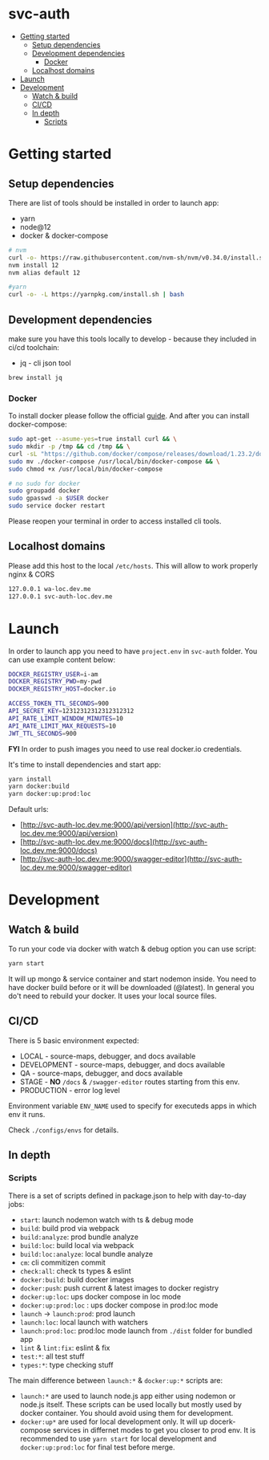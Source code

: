 # svc-auth

<!-- toc -->

- [Getting started](#getting-started)
    * [Setup dependencies](#setup-dependencies)
    * [Development dependencies](#development-dependencies)
        + [Docker](#docker)
    * [Localhost domains](#localhost-domains)
- [Launch](#launch)
- [Development](#development)
    * [Watch & build](#watch--build)
    * [CI/CD](#cicd)
    * [In depth](#in-depth)
        + [Scripts](#scripts)
    
<!-- tocstop -->

  
# Getting started

## Setup dependencies

There are list of tools should be installed in order to launch app:

- yarn
- node@12
- docker & docker-compose

```bash
# nvm
curl -o- https://raw.githubusercontent.com/nvm-sh/nvm/v0.34.0/install.sh | bash
nvm install 12
nvm alias default 12

#yarn 
curl -o- -L https://yarnpkg.com/install.sh | bash

```

## Development dependencies
make sure you have this tools locally to develop - because they included in ci/cd toolchain:

- jq - cli json tool

```bash
brew install jq
```

### Docker

To install docker please follow the official [guide](https://hub.docker.com/?overlay=onboarding). And after you can install docker-compose:

```bash
sudo apt-get --asume-yes=true install curl && \
sudo mkdir -p /tmp && cd /tmp && \
curl -sL "https://github.com/docker/compose/releases/download/1.23.2/docker-compose-$(uname -s)-$(uname -m)" > ./docker-compose && \
sudo mv ./docker-compose /usr/local/bin/docker-compose && \
sudo chmod +x /usr/local/bin/docker-compose

# no sudo for docker
sudo groupadd docker
sudo gpasswd -a $USER docker
sudo service docker restart
```

Please reopen your terminal in order to access installed cli tools.

## Localhost domains

Please add this host to the local `/etc/hosts`. This will allow to work properly nginx & CORS

```bash
127.0.0.1 wa-loc.dev.me
127.0.0.1 svc-auth-loc.dev.me

```

# Launch

In order to launch app you need to have `project.env` in `svc-auth` folder. You can use example content below:

```bash
DOCKER_REGISTRY_USER=i-am
DOCKER_REGISTRY_PWD=my-pwd
DOCKER_REGISTRY_HOST=docker.io

ACCESS_TOKEN_TTL_SECONDS=900
API_SECRET_KEY=12312312312312312312
API_RATE_LIMIT_WINDOW_MINUTES=10
API_RATE_LIMIT_MAX_REQUESTS=10
JWT_TTL_SECONDS=900
```

**FYI** In order to push images you need to use real docker.io credentials.

It's time to install dependencies and start app:

```bash
yarn install
yarn docker:build
yarn docker:up:prod:loc
```

Default urls: 

- [http://svc-auth-loc.dev.me:9000/api/version](http://svc-auth-loc.dev.me:9000/api/version)
- [http://svc-auth-loc.dev.me:9000/docs](http://svc-auth-loc.dev.me:9000/docs)
- [http://svc-auth-loc.dev.me:9000/swagger-editor](http://svc-auth-loc.dev.me:9000/swagger-editor)

# Development



## Watch & build

To run your code via docker with watch & debug option you can use script:

```bash
yarn start
```

It will up mongo & service container and start nodemon inside. You need to have docker build before or it will be downloaded (@latest). In general you do't need to rebuild your docker. It uses your local source files.

## CI/CD

There is 5 basic environment expected: 

- LOCAL - source-maps, debugger, and docs available
- DEVELOPMENT - source-maps, debugger, and docs available
- QA - source-maps, debugger, and docs available
- STAGE - **NO** `/docs` & `/swagger-editor` routes starting from this env.
- PRODUCTION - error log level

Environment variable `ENV_NAME` used to specify for executeds apps in which env it runs.

Check `./configs/envs` for details.

## In depth


### Scripts
There is a set of scripts defined in package.json to help with day-to-day jobs:

- `start`: launch nodemon watch with ts & debug mode
- `build`: build prod via webpack
- `build:analyze`: prod bundle analyze
- `build:loc`: build local via webpack
- `build:loc:analyze`: local bundle analyze
- `cm`: cli commitizen commit
- `check:all`: check ts types & eslint
- `docker:build`: build docker images
- `docker:push`: push current & latest images to docker registry
- `docker:up:loc`: ups docker compose in loc mode 
- `docker:up:prod:loc` : ups docker compose in prod:loc mode
- `launch` -> `launch:prod`: prod launch
- `launch:loc`: local launch with watchers 
- `launch:prod:loc`: prod:loc mode launch from `./dist` folder for bundled app 
- `lint` & `lint:fix`: eslint & fix
- `test:*`: all test stuff
- `types:*`: type checking stuff


The main difference between `launch:*` & `docker:up:*` scripts are:

- `launch:*` are used to launch node.js app either using nodemon or node.js itself. These scripts can be used locally but mostly used by docker container. You should avoid using them for development.
- `docker:up*` are used for local development only. It will up docerk-compose services in differnet modes to get you closer to prod env. It is recommended to use `yarn start` for local development and `docker:up:prod:loc` for final test before merge.
